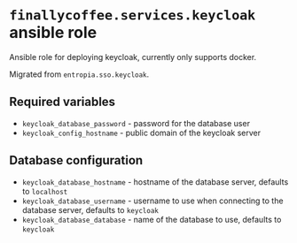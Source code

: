 # `finallycoffee.services.keycloak` ansible role

Ansible role for deploying keycloak, currently only supports docker.

Migrated from `entropia.sso.keycloak`.

## Required variables

- `keycloak_database_password` - password for the database user
- `keycloak_config_hostname` - public domain of the keycloak server

## Database configuration

- `keycloak_database_hostname` - hostname of the database server, defaults to `localhost`
- `keycloak_database_username` - username to use when connecting to the database server, defaults to `keycloak`
- `keycloak_database_database` - name of the database to use, defaults to `keycloak`
